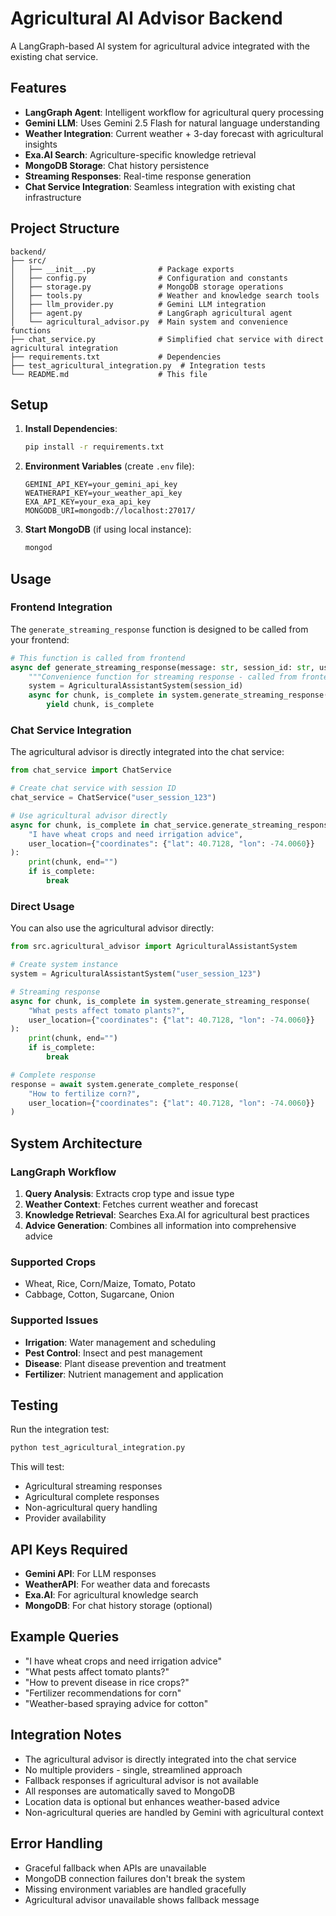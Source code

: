 # Agricultural AI Advisor Backend

A LangGraph-based AI system for agricultural advice integrated with the existing chat service.

## Features

- **LangGraph Agent**: Intelligent workflow for agricultural query processing
- **Gemini LLM**: Uses Gemini 2.5 Flash for natural language understanding
- **Weather Integration**: Current weather + 3-day forecast with agricultural insights
- **Exa.AI Search**: Agriculture-specific knowledge retrieval
- **MongoDB Storage**: Chat history persistence
- **Streaming Responses**: Real-time response generation
- **Chat Service Integration**: Seamless integration with existing chat infrastructure

## Project Structure

```
backend/
├── src/
│   ├── __init__.py              # Package exports
│   ├── config.py                # Configuration and constants
│   ├── storage.py               # MongoDB storage operations
│   ├── tools.py                 # Weather and knowledge search tools
│   ├── llm_provider.py          # Gemini LLM integration
│   ├── agent.py                 # LangGraph agricultural agent
│   └── agricultural_advisor.py  # Main system and convenience functions
├── chat_service.py              # Simplified chat service with direct agricultural integration
├── requirements.txt             # Dependencies
├── test_agricultural_integration.py  # Integration tests
└── README.md                    # This file
```

## Setup

1. **Install Dependencies**:
   ```bash
   pip install -r requirements.txt
   ```

2. **Environment Variables** (create `.env` file):
   ```env
   GEMINI_API_KEY=your_gemini_api_key
   WEATHERAPI_KEY=your_weather_api_key
   EXA_API_KEY=your_exa_api_key
   MONGODB_URI=mongodb://localhost:27017/
   ```

3. **Start MongoDB** (if using local instance):
   ```bash
   mongod
   ```

## Usage

### Frontend Integration

The `generate_streaming_response` function is designed to be called from your frontend:

```python
# This function is called from frontend
async def generate_streaming_response(message: str, session_id: str, user_location: Optional[Dict] = None):
    """Convenience function for streaming response - called from frontend"""
    system = AgriculturalAssistantSystem(session_id)
    async for chunk, is_complete in system.generate_streaming_response(message, user_location):
        yield chunk, is_complete
```

### Chat Service Integration

The agricultural advisor is directly integrated into the chat service:

```python
from chat_service import ChatService

# Create chat service with session ID
chat_service = ChatService("user_session_123")

# Use agricultural advisor directly
async for chunk, is_complete in chat_service.generate_streaming_response(
    "I have wheat crops and need irrigation advice",
    user_location={"coordinates": {"lat": 40.7128, "lon": -74.0060}}
):
    print(chunk, end="")
    if is_complete:
        break
```

### Direct Usage

You can also use the agricultural advisor directly:

```python
from src.agricultural_advisor import AgriculturalAssistantSystem

# Create system instance
system = AgriculturalAssistantSystem("user_session_123")

# Streaming response
async for chunk, is_complete in system.generate_streaming_response(
    "What pests affect tomato plants?",
    user_location={"coordinates": {"lat": 40.7128, "lon": -74.0060}}
):
    print(chunk, end="")
    if is_complete:
        break

# Complete response
response = await system.generate_complete_response(
    "How to fertilize corn?",
    user_location={"coordinates": {"lat": 40.7128, "lon": -74.0060}}
)
```

## System Architecture

### LangGraph Workflow

1. **Query Analysis**: Extracts crop type and issue type
2. **Weather Context**: Fetches current weather and forecast
3. **Knowledge Retrieval**: Searches Exa.AI for agricultural best practices
4. **Advice Generation**: Combines all information into comprehensive advice

### Supported Crops

- Wheat, Rice, Corn/Maize, Tomato, Potato
- Cabbage, Cotton, Sugarcane, Onion

### Supported Issues

- **Irrigation**: Water management and scheduling
- **Pest Control**: Insect and pest management
- **Disease**: Plant disease prevention and treatment
- **Fertilizer**: Nutrient management and application

## Testing

Run the integration test:

```bash
python test_agricultural_integration.py
```

This will test:
- Agricultural streaming responses
- Agricultural complete responses
- Non-agricultural query handling
- Provider availability

## API Keys Required

- **Gemini API**: For LLM responses
- **WeatherAPI**: For weather data and forecasts
- **Exa.AI**: For agricultural knowledge search
- **MongoDB**: For chat history storage (optional)

## Example Queries

- "I have wheat crops and need irrigation advice"
- "What pests affect tomato plants?"
- "How to prevent disease in rice crops?"
- "Fertilizer recommendations for corn"
- "Weather-based spraying advice for cotton"

## Integration Notes

- The agricultural advisor is directly integrated into the chat service
- No multiple providers - single, streamlined approach
- Fallback responses if agricultural advisor is not available
- All responses are automatically saved to MongoDB
- Location data is optional but enhances weather-based advice
- Non-agricultural queries are handled by Gemini with agricultural context

## Error Handling

- Graceful fallback when APIs are unavailable
- MongoDB connection failures don't break the system
- Missing environment variables are handled gracefully
- Agricultural advisor unavailable shows fallback message 